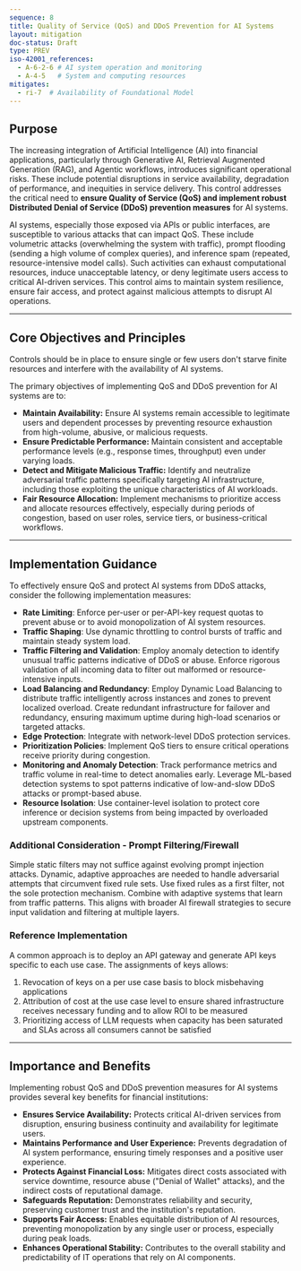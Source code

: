 ```yaml
---
sequence: 8
title: Quality of Service (QoS) and DDoS Prevention for AI Systems
layout: mitigation
doc-status: Draft
type: PREV
iso-42001_references:
  - A-6-2-6 # AI system operation and monitoring
  - A-4-5   # System and computing resources
mitigates:
  - ri-7  # Availability of Foundational Model
---
```


## Purpose

The increasing integration of Artificial Intelligence (AI) into financial applications, particularly through Generative AI, Retrieval Augmented Generation (RAG), and Agentic workflows, introduces significant operational risks. These include potential disruptions in service availability, degradation of performance, and inequities in service delivery. This control addresses the critical need to **ensure Quality of Service (QoS) and implement robust Distributed Denial of Service (DDoS) prevention measures** for AI systems.

AI systems, especially those exposed via APIs or public interfaces, are susceptible to various attacks that can impact QoS. These include volumetric attacks (overwhelming the system with traffic), prompt flooding (sending a high volume of complex queries), and inference spam (repeated, resource-intensive model calls). Such activities can exhaust computational resources, induce unacceptable latency, or deny legitimate users access to critical AI-driven services. This control aims to maintain system resilience, ensure fair access, and protect against malicious attempts to disrupt AI operations.

---
## Core Objectives and Principles

Controls should be in place to ensure single or few users don't starve finite resources and interfere with the availability of AI systems.

The primary objectives of implementing QoS and DDoS prevention for AI systems are to:

* **Maintain Availability:** Ensure AI systems remain accessible to legitimate users and dependent processes by preventing resource exhaustion from high-volume, abusive, or malicious requests.
* **Ensure Predictable Performance:** Maintain consistent and acceptable performance levels (e.g., response times, throughput) even under varying loads.
* **Detect and Mitigate Malicious Traffic:** Identify and neutralize adversarial traffic patterns specifically targeting AI infrastructure, including those exploiting the unique characteristics of AI workloads.
* **Fair Resource Allocation:** Implement mechanisms to prioritize access and allocate resources effectively, especially during periods of congestion, based on user roles, service tiers, or business-critical workflows.

---
## Implementation Guidance

To effectively ensure QoS and protect AI systems from DDoS attacks, consider the following implementation measures:

* **Rate Limiting**: Enforce per-user or per-API-key request quotas to prevent abuse or to avoid monopolization of AI system resources.
* **Traffic Shaping**: Use dynamic throttling to control bursts of traffic and maintain steady system load. 
* **Traffic Filtering and Validation**: Employ anomaly detection to identify unusual traffic patterns indicative of DDoS or abuse. Enforce rigorous validation of all incoming data to filter out malformed or resource-intensive inputs.
* **Load Balancing and Redundancy**: Employ Dynamic Load Balancing to distribute traffic intelligently across instances and zones to prevent localized overload. Create redundant infrastructure for failover and redundancy, ensuring maximum uptime during high-load scenarios or targeted attacks.
* **Edge Protection**: Integrate with network-level DDoS protection services.
* **Prioritization Policies**: Implement QoS tiers to ensure critical operations receive priority during congestion.
* **Monitoring and Anomaly Detection**: Track performance metrics and traffic volume in real-time to detect anomalies early. Leverage ML-based detection systems to spot patterns indicative of low-and-slow DDoS attacks or prompt-based abuse.
* **Resource Isolation**: Use container-level isolation to protect core inference or decision systems from being impacted by overloaded upstream components.

### Additional Consideration - Prompt Filtering/Firewall
Simple static filters may not suffice against evolving prompt injection attacks. Dynamic, adaptive approaches are needed to handle adversarial attempts that circumvent fixed rule sets.  Use fixed rules as a first filter, not the sole protection mechanism. Combine with adaptive systems that learn from traffic patterns. This aligns with broader AI firewall strategies to secure input validation and filtering at multiple layers.

### Reference Implementation

A common approach is to deploy an API gateway and generate API keys specific to each use case. The assignments of keys allows:
  1. Revocation of keys on a per use case basis to block misbehaving applications
  2. Attribution of cost at the use case level to ensure shared infrastructure receives necessary funding and to allow ROI to be measured
  3. Prioritizing access of LLM requests when capacity has been saturated and SLAs across all consumers cannot be satisfied

---
## Importance and Benefits

Implementing robust QoS and DDoS prevention measures for AI systems provides several key benefits for financial institutions:

* **Ensures Service Availability:** Protects critical AI-driven services from disruption, ensuring business continuity and availability for legitimate users.
* **Maintains Performance and User Experience:** Prevents degradation of AI system performance, ensuring timely responses and a positive user experience.
* **Protects Against Financial Loss:** Mitigates direct costs associated with service downtime, resource abuse ("Denial of Wallet" attacks), and the indirect costs of reputational damage.
* **Safeguards Reputation:** Demonstrates reliability and security, preserving customer trust and the institution's reputation.
* **Supports Fair Access:** Enables equitable distribution of AI resources, preventing monopolization by any single user or process, especially during peak loads.
* **Enhances Operational Stability:** Contributes to the overall stability and predictability of IT operations that rely on AI components.
